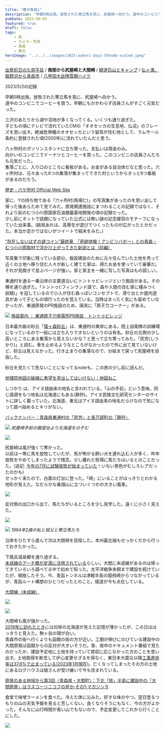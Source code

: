 ```yaml
---
title: "春の青森1"
description: "早朝5時出発。放牧された寒立馬を見に、尻屋崎へ向かう。道中のコンビニでコーヒーを買う。早朝にもかかわらず店員さんがすごく元気だった。"
pubDate: 2023-09-05
featured: true
draft: false
tags:
    - 旅
    - カメラ・写真
    - 青森
    - 東北
heroImage: "../../../images/2023-aomori-day1-thhumb-scaled.jpeg"
---
```


[出発前日の久慈平岳](https://riemats.com/2023-aomori-day0/) / **南部から尻屋崎と大間崎** / [縫道石山とキャンプ](https://riemats.com/2023-aomori-2/) / [仏ヶ浦、脇野沢から青森市](https://riemats.com/2023-aomori-3/) / [八甲田大岳残雪期ハイク](https://riemats.com/2023-aomori-4/)

2023/5/2の記録

早朝5時出発。放牧された寒立馬を見に、尻屋崎へ向かう。  
道中のコンビニでコーヒーを買う。早朝にもかかわらず店員さんがすごく元気だった。

三沢のあたりから湖や沼地が多くなってくる。いくつも通り過ぎた。  
子どもの頃にテレビで流れていたCMの「オオセッカの生息地、仏沼」のフレーズを思い出す。絶滅危惧種のオオセッカという留鳥が住む地として、ラムサール条約に登録された頃(2005年)に流れていたんだと思う。

六ヶ所村のガソリンスタンドに立ち寄った。支払いは現金のみ。  
向かいのコンビニでドーナツとコーヒーを買った。このコンビニの店員さんたちも元気だった。  
集落ごとに、入り口のところに看板がある。お金がある自治体だなと思った。六ヶ所村は、元々あった6つの集落が集まってできた村というからきっと6つ看板があるのだろう。

[歴史 - 六ケ所村 Official Web Site](https://www.rokkasho.jp/index.cfm/6,0,50,html)

家に、Yの持ち物である「六ヶ所村(馬場仁)」の写真集があったのを思い出して帰った後あらためて見てみた。原発関連施設にまつわることの記録ではなく、それより前のむつ小川原国家石油備蓄基地開発の頃の記録だった。  
少し前にネットで話題になっていた公式には無い謎の記念硬貨のモチーフになっていた出来事。(結局あれは、高専生が遊びでつくったものが広がったとかだった。本当か定かではないがツイートで結末をみた。)

[“存在しないはずの謎コイン”最終章　「奇跡体験！アンビリバボー」との青森・むつ小川原取材で浮かび上がってきた新説とは（前編）](https://nlab.itmedia.co.jp/nl/articles/2111/11/news136.html)

写真集で印象に残っている部分。施設建設のために元々住んでいた土地を売って近くの土地へ移り住む人々が新しく建てた家は、得たお金を使っていて豪華だ。それが見開きで並ぶページが強い。家と家主を一緒に写した写真はもの寂しい。

東通村を通る一番沿岸の主要道沿いにトントゥビレッジという施設がある。その横を通り過ぎた。「トントゥ(:フィンランド語で、森や人間の住む家に棲みつく妖精)」を冠しているので小人が住む森っぽいコンセプトで、滑り台とか屋内遊具があって子どもの頃行ったのを覚えている。当時はまったく気にも留めていなかったが、東通原発のPR施設のため、唐突に「原子力コーナー」がある。

![](images/2f21f961da14119e7851dccf1921d6b7-1024x756.png)
[施設案内 ｜ 東通原子力発電所PR施設　トントゥビレッジ](http://www.tonttu-village.jp/cgi-bin/facilities.cgi)

日本最大級の砂丘「[猿ヶ森砂丘](https://ja.wikipedia.org/wiki/%E7%8C%BF%E3%83%B6%E6%A3%AE%E7%A0%82%E4%B8%98)」は、東通村の東岸にある。陸上自衛隊の訓練場になっているので一般には立ち入りできないというのは有名。砂丘の北側の少し高いところにある集落から見えないかな？と思って立ち寄ってみた。「尻労(しつかり)」と読む。車を止めるようなところがなかったので外に出て見ていないけど、砂丘は見えなかった。行き止まりの集落なので、分岐まで戻って尻屋崎を目指した。

砂丘を見たくて危ないことになってるnoteも、この旅の少し前に読んだ。

[地理院地図の破線に希望を見出してはいけない｜地図ねこ](https://note.com/geography_cznk/n/n985d7e162d41)

しつかり は、アイヌ語由来の地名と言われている。「山の手前」という意味。同じ語源をもつ地名は北海道にもある(静狩)。アイヌ民族文化研究センターのサイトに詳しく載っていた。北海道、東北はアイヌ語由来の地名だらけなので気になって調べ始めるとキリがない。

[バックナンバー：青森県東通村の「尻労」と長万部町の「静狩」](https://ainu-center.hm.pref.hokkaido.lg.jp/index_phoNo28.htm)

![](images/2023-aomori-day1-7-1024x768.jpeg)
*尻屋崎手前の展望台より北海道をのぞむ*

![](images/2023-aomori-day1-1-scaled.jpg)

尻屋崎は風が強くて寒かった。  
以前は一帯に馬を放牧していたが、馬が怖がる飼い犬を連れ込む人が多く、昨年放牧をやめてしまったようで残念。少し離れた牧場に馬たちはいるとのことだった。(追記: [今年の7月に試験放牧が始まっていた](https://www.toonippo.co.jp/articles/-/1597911)！いない景色がむしろレアだったのかも)  
せっかく来たので、白亜の灯台に登った。「崎」にいることがはっきりとわかる地形が見えた。なだらかな桑畑山に立ついくつかの大きい風車。

![](images/2023-aomori-day1-2-scaled.jpg)

反対側の出口から出て、馬たちがいるところを少し見学した。遠くに小さく見えた。

![](images/2023-aomori-day1-3-scaled.jpg)

![](images/2023-aomori-day1-4.jpg)
*1994年2歳の私と祖父と寒立馬たち*

沿岸をひたすら進んで次は大間崎を目指した。本州最北端もせっかくだから行っておきたかった。

下風呂温泉郷を通り過ぎる。  
[未成線のアーチ橋が足湯に活用されている](https://www.yukaimura.com/202106-3110.html)らしい。大間に未成線があるのは帰ってきていろいろ調べてる中で初めて知った。太平洋戦争末期まで建設を続けていたが、頓挫したそう。今、青函トンネルは津軽半島の龍飛崎からつながっているが、青函ルート構想のひとつだったとのこと。隧道が今も点在している。

[大間線（未成線）](https://frdb.railway-pressnet.com/maboroshi/cjr0213)

![](images/2023-aomori-day1-5-1024x682.jpg)

![](images/2023-aomori-day1-6-768x1024.jpeg)

大間崎も風が強かった。  
[2019年に訪れたとき](https://riemats.com/goldenweek-2019/)には対岸の北海道が見えた記憶が薄かったが、この日ははっきりと見えた。駒ヶ岳の頭が白い。  
青森市の街へ行くよりも函館の街の方が近い。工期が伸びにのびている建設中の大間原発は函館からの反対が大きいそうだ。昔、夜中のドキュメント番組で見たのだったか、建設予定地に土地を持っていて買収に応じなかった方のことを思い出す。土地取得を断念して炉心変更せざるを得なく、東日本大震災以降[工事進捗率は37.6%で止まっている(2023年1月現在)](http://chrome-extension://efaidnbmnnnibpcajpcglclefindmkaj/https://www.jpower.co.jp/bs/nuclear/construction/pdf/schedule2301.pdf)。亡くなってしまったその方の土地にあるログハウスは娘さんが受け継いで今も住まれている。

[原発のある地域から第3回〈青森県・大間町〉：下北「核」半島に建設中の「大間原発」はラスコーリニコフの斧か‐その1‐マガジン９](http://www.magazine9.jp/genpatsu/120801/)

食堂で味噌ラーメンを食べた。冷えた体に沁みた。好きな味のやつ。翌日登るつもりの山の天気予報を見ると芳しくない。良くなりそうにもなく、今の方がよかった。そんなに山行時間が長い山でもないので、予定変更してこれから行くことにした。

![](images/2023-aomori-day1-8-1024x768.jpeg)
